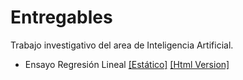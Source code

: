# Entregables

Trabajo investigativo del area de Inteligencia Artificial.

- Ensayo Regresión Lineal [[Estático]](https://nbviewer.jupyter.org/github/AndresGrandas/CursoAI/blob/main/Entregables/Ensayo%20Regresion%20Lineal/Ensayo_Regresion_Lineal_AG.ipynb) [[Html Version]](https://htmlpreview.github.io/?https://github.com/AndresGrandas/CursoAI/blob/main/Entregables/Ensayo%20Regresion%20Lineal/Ensayo_Regresion_Lineal_AG.html)
